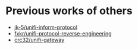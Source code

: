 # Previous works of others

* [jk-5/unifi-inform-protocol](https://github.com/jk-5/unifi-inform-protocol)
* [fxkr/unifi-protocol-reverse-engineering](https://github.com/fxkr/unifi-protocol-reverse-engineering)
* [crc32/unifi-gateway](https://github.com/crc32/unifi-gateway)